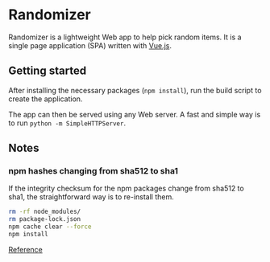 # Randomizer

Randomizer is a lightweight Web app to help pick random items. It is a single page application (SPA) written with <a href="https://vuejs.org/">Vue.js</a>.

## Getting started

After installing the necessary packages (`npm install`), run the build script to create the application.

The app can then be served using any Web server. A fast and simple way is to run `python -m SimpleHTTPServer`.

## Notes

### npm hashes changing from sha512 to sha1

If the integrity checksum for the npm packages change from sha512 to sha1, the straightforward way is to re-install them.

```bash
rm -rf node_modules/
rm package-lock.json
npm cache clear --force
npm install
```

[Reference](https://stackoverflow.com/questions/47638381/why-did-package-lock-json-change-the-integrity-hash-from-sha1-to-sha512)

